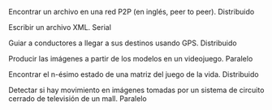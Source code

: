Encontrar un archivo en una red P2P (en inglés, peer to peer). Distribuido

Escribir un archivo XML. Serial

Guiar a conductores a llegar a sus destinos usando GPS. Distribuido

Producir las imágenes a partir de los modelos en un videojuego. Paralelo

Encontrar el n-ésimo estado de una matriz del juego de la vida. Distribuido

Detectar si hay movimiento en imágenes tomadas por un sistema de circuito cerrado de televisión de un mall. Paralelo
